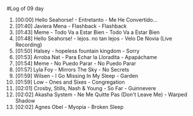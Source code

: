 #Log of 09 day

1. [00:00] Hello Seahorse! - Entretanto - Me He Convertido...
1. [01:40] Javiera Mena - Flashback - Flashback
1. [01:43] Meme - Todo Va a Estar Bien - Todo Va a Estar Bien
1. [01:48] Hello Seahorse! - lejos. no tan lejos - Velo De Novia (Live Recording)
1. [01:50] Halsey - hopeless fountain kingdom - Sorry
1. [01:53] Arroba Nat - Para Echar la Lloradita - Apapáchame
1. [01:54] Meme - No Puedo Parar - No Puedo Parar
1. [01:57] Lyla Foy - Mirrors The Sky - No Secrets
1. [01:59] Wilsen - I Go Missing In My Sleep - Garden
1. [01:59] Low - Ones and Sixes - Congregation
1. [02:01] Crosby, Stills, Nash & Young - So Far - Guinnevere
1. [02:02] Akasha System - Ne Me Quitte Pas (Don't Leave Me) - Warped Shadow
1. [02:02] Agnes Obel - Myopia - Broken Sleep
